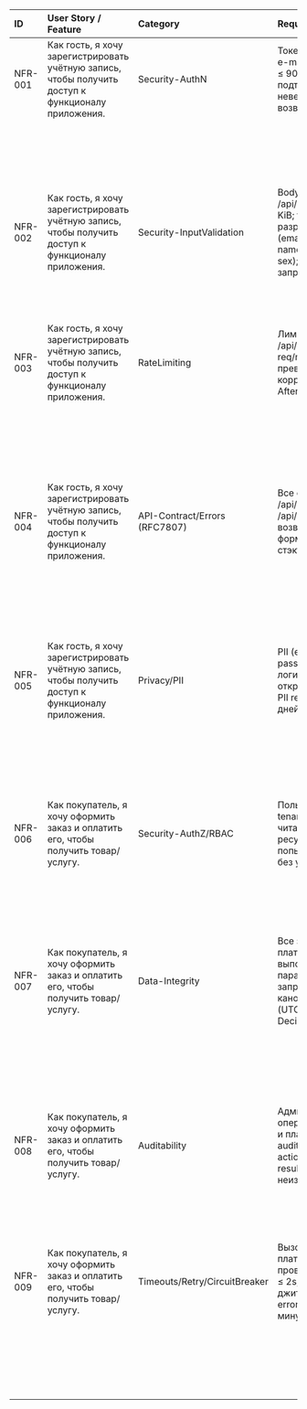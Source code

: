 | ID      | User Story / Feature                                                                               | Category                      | Requirement (NFR)                                                                                                                    | Rationale / Risk                                            | Acceptance (G-W-T)                                                                                                    | Evidence (test/log/scan/policy)                                 |   Trace (issue/link) | Owner             | Status   | Priority    | Severity      | Tags                           |
|:--------|:---------------------------------------------------------------------------------------------------|:------------------------------|:-------------------------------------------------------------------------------------------------------------------------------------|:------------------------------------------------------------|:----------------------------------------------------------------------------------------------------------------------|:----------------------------------------------------------------|---------------------:|:------------------|:---------|:------------|:--------------|:-------------------------------|
| NFR-001 | Как гость, я хочу зарегистрировать учётную запись, чтобы получить доступ к функционалу приложения. | Security-AuthN                | Токен подтверждения e-mail действителен ≤ 90 минут; попытки подтверждения без/с неверным токеном возвращают 401.                     | Базовая линия безопасности.                                 | Given истёкший или некорректный токен подтверждения                                                                   | integration test: auth-verify-expired; contract: RFC7807 sample |                  nan | Backend-developer | Draft    | P1 - High   | S2 - Major    | authn,verification,ttl         |
|         |                                                                                                    |                               |                                                                                                                                      |                                                             | When POST /api/auth/verify-email                                                                                      |                                                                 |                      |                   |          |             |               |                                |
|         |                                                                                                    |                               |                                                                                                                                      |                                                             | Then 401 в формате RFC 7807 (application/problem+json) без стэктрейсов                                                |                                                                 |                      |                   |          |             |               |                                |
| NFR-002 | Как гость, я хочу зарегистрировать учётную запись, чтобы получить доступ к функционалу приложения. | Security-InputValidation      | Body JSON для /api/auth/register ≤ 16 KiB; только разрешённые поля (email, password, name, age, address, sex); extra-поля запрещены. | защита от грязного ввода и DoS через большие payload.       | Given тело 32 KiB и неизвестные поля                                                                                  | e2e: register-validate; schema policy (DTO)                     |                  nan | Backend-developer | Draft    | P1 - High   | S2 - Major    | validation,limits,dto          |
|         |                                                                                                    |                               |                                                                                                                                      |                                                             | When POST /api/auth/register                                                                                          |                                                                 |                      |                   |          |             |               |                                |
|         |                                                                                                    |                               |                                                                                                                                      |                                                             | Then 413 (oversize) или 400 (extra fields) в RFC 7807                                                                 |                                                                 |                      |                   |          |             |               |                                |
| NFR-003 | Как гость, я хочу зарегистрировать учётную запись, чтобы получить доступ к функционалу приложения. | RateLimiting                  | Лимит на /api/auth/register: ≤ 5 req/min per IP; превышение → 429 + корректный Retry-After.                                          | защита от ботов и DoS массовой регистрации                  | Given активный токен                                                                                                  | e2e: rate-limit-register; gateway config snapshot               |                  nan | Backend-developer | Draft    | P1 - High   | S2 - Major    | dos,abuse,throttling           |
|         |                                                                                                    |                               |                                                                                                                                      |                                                             | When выполняется 10 запросов регистрации за 60 секунд к POST /api/auth/register                                       |                                                                 |                      |                   |          |             |               |                                |
|         |                                                                                                    |                               |                                                                                                                                      |                                                             | Then как минимум 2 ответа = 429 и заголовок Retry-After                                                               |                                                                 |                      |                   |          |             |               |                                |
| NFR-004 | Как гость, я хочу зарегистрировать учётную запись, чтобы получить доступ к функционалу приложения. | API-Contract/Errors (RFC7807) | Все ошибки /api/auth/register и /api/auth/verify-email возвращаются в формате RFC 7807; стэктрейсы скрыты                            | предсказуемость и безопасность                              | Given внутренняя ошибка при POST /api/auth/register                                                                   | contract test: rfc7807-errors; log sample with correlation_id   |                  nan | Backend-developer | Draft    | P2 - Medium | S2 - Major    | errors,rfc7807,logging         |
|         |                                                                                                    |                               |                                                                                                                                      |                                                             | When клиент получает ответ                                                                                            |                                                                 |                      |                   |          |             |               |                                |
|         |                                                                                                    |                               |                                                                                                                                      |                                                             | Then Content-Type=application/problem+json; присутствуют type, title, status, detail, correlation_id; стэктрейсов нет |                                                                 |                      |                   |          |             |               |                                |
| NFR-005 | Как гость, я хочу зарегистрировать учётную запись, чтобы получить доступ к функционалу приложения. | Privacy/PII                   | PII (email, name, password) не логируется в открытом виде; raw PII retention ≤ 30 дней.                                              | приватность и соответствие требованиям защиты данных.       | Given обработка DTO регистрации                                                                                       | log pattern examples; retention policy excerpt                  |                  nan | Backend-developer | Draft    | P2 - Medium | S2 - Major    | privacy,pii,retention          |
|         |                                                                                                    |                               |                                                                                                                                      |                                                             | When сервис пишет логи и хранилище                                                                                    |                                                                 |                      |                   |          |             |               |                                |
|         |                                                                                                    |                               |                                                                                                                                      |                                                             | Then PII поля маскированы/исключены в логах; политика ретенции ≤ 30d зафиксирована                                    |                                                                 |                      |                   |          |             |               |                                |
| NFR-006 | Как покупатель, я хочу оформить заказ и оплатить его, чтобы получить товар/услугу.                 | Security-AuthZ/RBAC           | Пользователь tenant=A не может читать/изменять ресурсы tenant=B; попытки → 403/404 без утечки данных.                                | изоляция данных и наименьшие привилегии.                    | Given пользователь из tenant A без нужной роли                                                                        | e2e: rbac-tenant-isolation; policy snippet                      |                  nan | Backend-developer | Draft    | P1 - High   | S1 - Critical | rbac,tenant,authorization      |
|         |                                                                                                    |                               |                                                                                                                                      |                                                             | When GET /api/orders/{id} принадлежащий tenant B                                                                      |                                                                 |                      |                   |          |             |               |                                |
|         |                                                                                                    |                               |                                                                                                                                      |                                                             | Then ответ 404 (или 403 по политике), без утечки идентификаторов                                                      |                                                                 |                      |                   |          |             |               |                                |
| NFR-007 | Как покупатель, я хочу оформить заказ и оплатить его, чтобы получить товар/услугу.                 | Data-Integrity                | Все записи заказа/платежа выполняются только параметризованными запросами; значения канонизируются (UTC datetime, Decimal).          | защита от инъекций и несогласованности данных.              | Given нестандартные вводные данные                                                                                    | ORM config; unit: dao-parameterized; migration notes            |                  nan | Backend-developer | Draft    | P1 - High   | S2 - Major    | sql,orm,canonicalization       |
|         |                                                                                                    |                               |                                                                                                                                      |                                                             | When создаётся заказ и платеж                                                                                         |                                                                 |                      |                   |          |             |               |                                |
|         |                                                                                                    |                               |                                                                                                                                      |                                                             | Then используется параметризация; данные в БД в канонической форме (UTC/Decimal)                                      |                                                                 |                      |                   |          |             |               |                                |
| NFR-008 | Как покупатель, я хочу оформить заказ и оплатить его, чтобы получить товар/услугу.                 | Auditability                  | Админ/критические операции с заказами и платежами создают audit-событие (actor, action, target, time, result); журнал неизменяем.    | соответствие политикам, расследование инцидентов.           | Given администратор отменяет заказ                                                                                    | audit log example; retention/immutability policy                |                  nan | Backend-developer | Draft    | P2 - Medium | S2 - Major    | audit,compliance,logging       |
|         |                                                                                                    |                               |                                                                                                                                      |                                                             | When операция завершена                                                                                               |                                                                 |                      |                   |          |             |               |                                |
|         |                                                                                                    |                               |                                                                                                                                      |                                                             | Then создаётся audit-запись с actor/action/target/time/result; запись неизменяема                                     |                                                                 |                      |                   |          |             |               |                                |
| NFR-009 | Как покупатель, я хочу оформить заказ и оплатить его, чтобы получить товар/услугу.                 | Timeouts/Retry/CircuitBreaker | Вызовы внешнего платежного провайдера: timeout ≤ 2s; retries ≤ 3 с джиттером; CB при error-rate ≥50% за 1 минуту.                    | устойчивость к зависимостям и деградациям внешнего сервиса. | Given недоступность платежного провайдера                                                                             | integration: payment-timeouts; service config excerpt; CB logs  |                  nan | Backend-developer | Draft    | P1 - High   | S2 - Major    | timeouts,retry,circuit-breaker |
|         |                                                                                                    |                               |                                                                                                                                      |                                                             | When создаётся платежная сессия                                                                                       |                                                                 |                      |                   |          |             |               |                                |
|         |                                                                                                    |                               |                                                                                                                                      |                                                             | Then суммарное ожидание ≤ 6s; не более 3 retry с джиттером; circuit breaker активируется при пороге                   |                                                                 |                      |                   |          |             |               |                                |